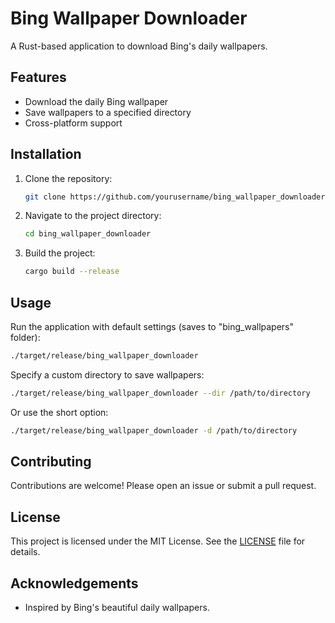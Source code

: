 # Bing Wallpaper Downloader

A Rust-based application to download Bing's daily wallpapers.

## Features

- Download the daily Bing wallpaper
- Save wallpapers to a specified directory
- Cross-platform support

## Installation

1. Clone the repository:
   ```sh
   git clone https://github.com/yourusername/bing_wallpaper_downloader.git
   ```
2. Navigate to the project directory:
   ```sh
   cd bing_wallpaper_downloader
   ```
3. Build the project:
   ```sh
   cargo build --release
   ```

## Usage

Run the application with default settings (saves to "bing_wallpapers" folder):

```sh
./target/release/bing_wallpaper_downloader
```

Specify a custom directory to save wallpapers:

```sh
./target/release/bing_wallpaper_downloader --dir /path/to/directory
```

Or use the short option:

```sh
./target/release/bing_wallpaper_downloader -d /path/to/directory
```

## Contributing

Contributions are welcome! Please open an issue or submit a pull request.

## License

This project is licensed under the MIT License. See the [LICENSE](LICENSE) file for details.

## Acknowledgements

- Inspired by Bing's beautiful daily wallpapers.
